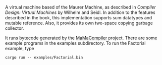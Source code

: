 A virtual machine based of the Maurer Machine, as described in *Compiler Design: Virtual Machines* by Wilhelm and Seidl. In addition to the features described in the book, this implementation supports sum datatypes and mutable reference. Also, it provides its own two-space copying garbage collector.

It runs bytecode generated by the [MaMaCompiler](https://github.com/kevinclancy/MaMaCompiler/tree/to_rust) project. There are some example programs in the examples subdirectory. To run the Factorial example, type
```
cargo run -- examples/Factorial.bin
```

